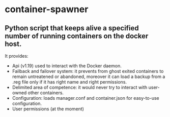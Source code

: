 # container-spawner
## Python script that keeps alive a specified number of running containers on the docker host.
It provides:
  * Api (v1.19) used to interact with the Docker daemon.
  * Failback and failover system: it prevents from ghost exited containers to remain untreatened or abandoned, moreover it can      load a backup from a .reg file only if it has right name and right permissions.
  * Delimited area of competence: it would never try to interact with user-owned other containers.
  * Configuration: loads manager.conf and container.json for easy-to-use configuration.
  * User permissions (at the moment)
